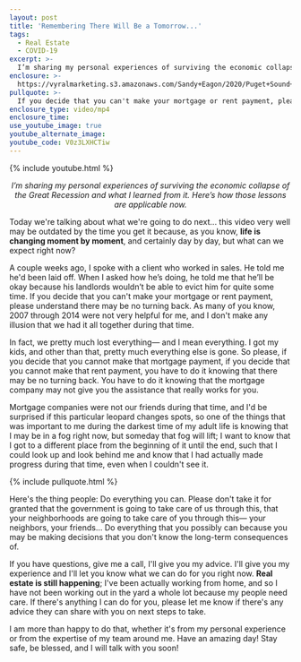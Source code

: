 ```yaml
---
layout: post
title: 'Remembering There Will Be a Tomorrow...'
tags:
  - Real Estate
  - COVID-19
excerpt: >-
  I’m sharing my personal experiences of surviving the economic collapse of the Great Recession and what I learned from it. Here’s how those lessons are applicable now.
enclosure: >-
  https://vyralmarketing.s3.amazonaws.com/Sandy+Eagon/2020/Puget+Sound+Real+Estate+Agent-+And+Then+What_.mp4
pullquote: >-
  If you decide that you can't make your mortgage or rent payment, please understand there may be no turning back.
enclosure_type: video/mp4
enclosure_time:
use_youtube_image: true
youtube_alternate_image:
youtube_code: V0z3LXHCTiw
---
```


{% include youtube.html %}

<p style="text-align: center;"><em>I’m sharing my personal experiences of surviving the economic collapse of the Great Recession and what I learned from it. Here’s how those lessons are applicable now.</em></p>

Today we're talking about what we're going to do next...  this video very well may be outdated by the time you get it because, as you know, **life is changing moment by moment**, and certainly day by day, but what can we expect right now? 

A couple weeks ago, I spoke with a client who worked in sales. He told me he'd been laid off. When I asked how he’s doing, he told me that he’ll be okay because his landlords wouldn’t be able to evict him for quite some time. If you decide that you can't make your mortgage or rent payment, please understand there may be no turning back. As many of you know, 2007 through 2014 were not very helpful for me, and I don't make any illusion that we had it all together during that time. 

In fact, we pretty much lost everything— and I mean everything. I got my kids, and other than that, pretty much everything else is gone. So please, if you decide that you cannot
make that mortgage payment, if you decide that you cannot make that rent payment, you have to do it knowing that there may be no turning back. You have to do it knowing that the mortgage company may not give you the assistance that really works for you. 

Mortgage companies were not our friends during that time, and I'd be surprised if this particular leopard changes spots, so one of the things that was important to me during the darkest time of my adult life is knowing that I may be in a fog right now, but someday that fog will lift; I want to know that I got to a different place from the beginning of it until the end, such that I could look up and look behind me and know that I had actually made progress during that time, even when I couldn't see it.


{% include pullquote.html %}

Here's the thing people: Do everything you can. Please don't take it for granted that the government is going to take care of us through this, that your neighborhoods are going to
take care of you through this— your neighbors, your friends… Do everything that you possibly can because you may be making decisions that you don't know the long-term consequences of. 

If you have questions, give me a call, I'll give you my advice. I'll give you my experience and I'll let you know what we can do for you right now. **Real estate is still happening**; I've been
actually working from home, and so I have not been working out in the yard a whole lot because my people need care. If there's anything I can do for you, please let me know if there's any advice they can share with you on next steps to take.

I am more than happy to do that, whether it's from my personal experience or from
the expertise of my team around me. Have an amazing day! Stay safe, be blessed, and I will talk with you soon!
